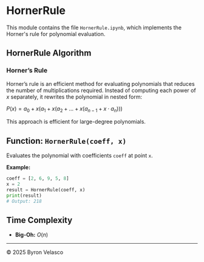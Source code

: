 # **HornerRule**

This module contains the file `HornerRule.ipynb`, which implements the Horner's rule for polynomial evaluation.

## **HornerRule Algorithm**

### **Horner’s Rule**

Horner’s rule is an efficient method for evaluating polynomials that reduces the number of multiplications required. Instead of computing each power of *x* separately, it rewrites the polynomial in nested form:

$P(x) = a_0 + x(a_1 + x(a_2 + ... + x(a_{n-1} + x\cdot a_n)))$

This approach is efficient for large-degree polynomials.

## **Function:** `HornerRule(coeff, x)`

Evaluates the polynomial with coefficients `coeff` at point `x`.

**Example:**
```python
coeff = [2, 6, 9, 5, 8]
x = 2
result = HornerRule(coeff, x)
print(result)
# Output: 218
```

## **Time Complexity**

- **Big-Oh:** $O(n)$

---

© 2025 Byron Velasco